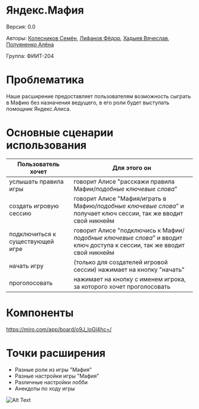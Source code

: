# Яндекс.Мафия
Версия: 0.0

Авторы: [Колесников Семён](https://github.com/invis166), [Лифанов Фёдор](https://github.com/amagoosebitch), [Хадыев Вячеслав](https://github.com/Hvv007), [Полуяненко Алёна](https://github.com/NiripsaKakVsegda)

Группа: ФИИТ-204
# Проблематика
Наше расширение предоставляет пользователям возможность сыграть в Мафию без назначения ведущего, в его роли будет выступать помощник Яндекс.Алиса.
# Основные сценарии использования
| Пользователь хочет | Для этого он |
| ------------- | ------------- |
| услышать правила игры | говорит Алисе "расскажи правила Мафии/*подобные ключевые слова*" |
| создать игровую сессию | говорит Алисе "Мафия/играть в Мафию/*подобные ключевые слова*" и получает ключ сессии, так же вводит свой никнейм |
| подключиться к существующей игре | говорит Алисе "подключись к Мафии/*подобные ключевые слова*" и вводит ключ доступа к сессии, так же вводит свой никнейм |
| начать игру | (только для создателей игровой сессии) нажимает на кнопку "начать" |
| проголосовать | нажимает на кнопку с именем игрока, за которого хочет проголосовать |
# Компоненты
https://miro.com/app/board/o9J_loGl4hc=/
# Точки расширения
* Разные роли из игры "Мафия"
* Разные настройки игры "Мафия" 
* Различные настройки лобби
* Анекдоты по ходу игры

![Alt Text](https://c.tenor.com/YETEvBpf6ggAAAAd/zxc-zxc-cat.gif)


